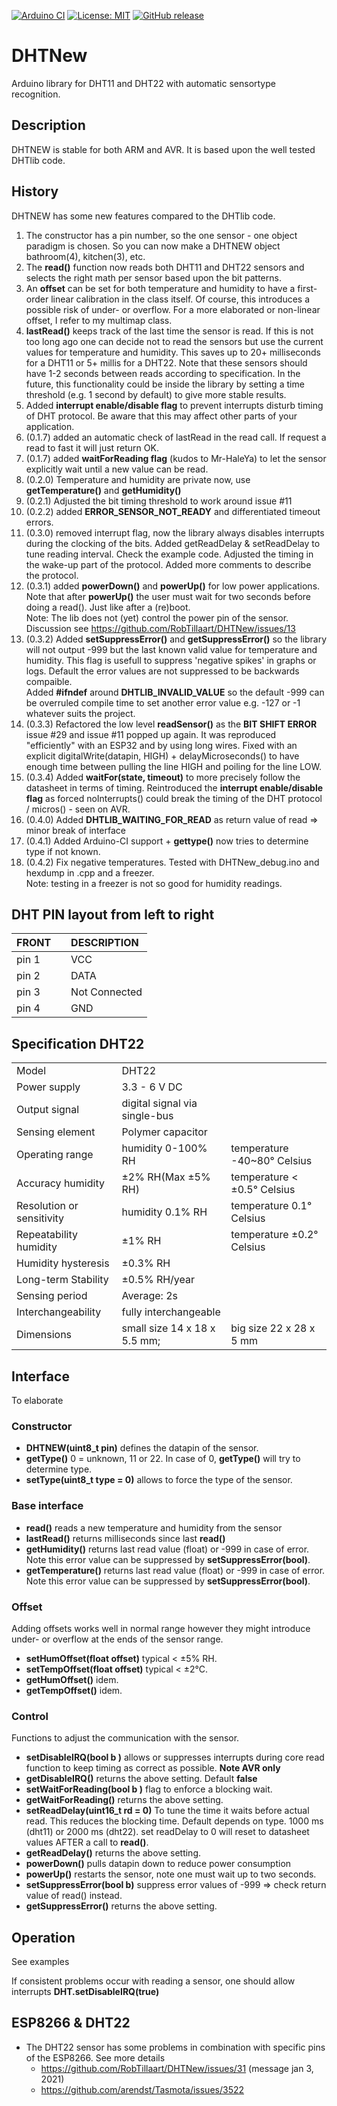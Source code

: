 
[![Arduino CI](https://github.com/RobTillaart/DHTNew/workflows/Arduino%20CI/badge.svg)](https://github.com/marketplace/actions/arduino_ci)
[![License: MIT](https://img.shields.io/badge/license-MIT-green.svg)](https://github.com/RobTillaart/DHTNew/blob/master/LICENSE)
[![GitHub release](https://img.shields.io/github/release/RobTillaart/DHTNew.svg?maxAge=3600)](https://github.com/RobTillaart/DHTNew/releases)

# DHTNew

Arduino library for DHT11 and DHT22 with automatic sensortype recognition.


## Description

DHTNEW is stable for both ARM and AVR. 
It is based upon the well tested DHTlib code.


## History 

DHTNEW has some new features compared to the DHTlib code.

1. The constructor has a pin number, so the one sensor - one object paradigm is chosen.
   So you can now make a DHTNEW object bathroom(4), kitchen(3), etc.
2. The **read()** function now reads both DHT11 and DHT22 sensors and selects the right 
   math per sensor based upon the bit patterns. 
3. An **offset** can be set for both temperature and humidity to have a first-order linear
   calibration in the class itself. Of course, this introduces a possible risk of
   under- or overflow.
   For a more elaborated or non-linear offset, I refer to my multimap class.
4. **lastRead()** keeps track of the last time the sensor is read. If this is not too long ago 
   one can decide not to read the sensors but use the current values for temperature and humidity.
   This saves up to 20+ milliseconds for a DHT11 or 5+ millis for a DHT22. Note that these sensors 
   should have 1-2 seconds between reads according to specification. 
   In the future, this functionality could be inside the library by setting a time threshold
   (e.g. 1 second by default) to give more stable results.
5. Added **interrupt enable/disable flag** to prevent interrupts disturb timing of DHT protocol.
   Be aware that this may affect other parts of your application.
6. (0.1.7) added an automatic check of lastRead in the read call. If request a read to fast it will just return OK.
7. (0.1.7) added **waitForReading flag** (kudos to Mr-HaleYa) to let the sensor explicitly 
   wait until a new value can be read.
8. (0.2.0) Temperature and humidity are private now, use **getTemperature()** and **getHumidity()**
9. (0.2.1) Adjusted the bit timing threshold to work around issue #11 
10. (0.2.2) added **ERROR_SENSOR_NOT_READY** and differentiated timeout errors.
11. (0.3.0)
removed interrupt flag, now the library always disables interrupts during 
the clocking of the bits.
Added getReadDelay & setReadDelay to tune reading interval. Check the example code.
Adjusted the timing in the wake-up part of the protocol. 
Added more comments to describe the protocol.
12. (0.3.1)
added **powerDown()** and **powerUp()** for low power applications. Note that after **powerUp()**
the user must wait for two seconds before doing a read(). Just like after a (re)boot.  
Note: The lib does not (yet) control the power pin of the sensor. 
Discussion see https://github.com/RobTillaart/DHTNew/issues/13
13. (0.3.2)
Added **setSuppressError()** and **getSuppressError()** so the library will not output -999 
but the last known valid value for temperature and humidity. 
This flag is usefull to suppress 'negative spikes' in graphs or logs. 
Default the error values are not suppressed to be backwards compaible.  
Added **#ifndef** around **DHTLIB_INVALID_VALUE** so the default -999 can be overruled
compile time to set another error value e.g. -127 or -1 whatever suits the project.
14. (0.3.3)
Refactored the low level **readSensor()** as the **BIT SHIFT ERROR** issue #29 and issue #11 popped up again.
It was reproduced "efficiently" with an ESP32 and by using long wires.
Fixed with an explicit digitalWrite(datapin, HIGH) + delayMicroseconds() to have enough time between
pulling the line HIGH and poiling for the line LOW.
15. (0.3.4)
Added **waitFor(state, timeout)** to more precisely follow the datasheet in terms of timing.
Reintroduced the **interrupt enable/disable flag** as forced noInterrupts()
could break the timing of the DHT protocol / micros() - seen on AVR.
16. (0.4.0)
Added **DHTLIB_WAITING_FOR_READ** as return value of read => minor break of interface
17. (0.4.1)
Added Arduino-CI support + **gettype()** now tries to determine type if not known.
18. (0.4.2)
Fix negative temperatures. Tested with DHTNew_debug.ino and hexdump in .cpp and a freezer.  
Note: testing in a freezer is not so good for humidity readings.


## DHT PIN layout from left to right

| FRONT | | DESCRIPTION  |
|:----|:----:|:----|
| pin 1 | | VCC           |
| pin 2 | | DATA          |
| pin 3 | | Not Connected |
| pin 4 | | GND           |


## Specification DHT22

| | | |
|:----|:----|:----|
| Model | DHT22 |
| Power supply | 3.3 - 6 V DC | 
| Output signal | digital signal via single-bus | 
| Sensing element | Polymer capacitor | 
| Operating range | humidity 0-100% RH | temperature -40~80° Celsius | 
| Accuracy humidity | ±2% RH(Max ±5% RH) | temperature < ±0.5° Celsius | 
| Resolution or sensitivity | humidity 0.1% RH | temperature 0.1° Celsius | 
| Repeatability humidity | ±1% RH | temperature ±0.2° Celsius | 
| Humidity hysteresis | ±0.3% RH | 
| Long-term Stability | ±0.5% RH/year | 
| Sensing period | Average: 2s | 
| Interchangeability |  fully interchangeable | 
| Dimensions | small size 14 x 18 x 5.5 mm;  | big size 22 x 28 x 5 mm | 


## Interface

To elaborate


### Constructor
- **DHTNEW(uint8_t pin)** defines the datapin of the sensor.
- **getType()**  0 = unknown, 11 or 22. 
In case of 0, **getType()** will try to determine type.
- **setType(uint8_t type = 0)** allows to force the type of the sensor. 


### Base interface
- **read()** reads a new temperature and humidity from the sensor
- **lastRead()** returns milliseconds since last **read()**
- **getHumidity()** returns last read value (float) or -999 in case of error. 
Note this error value can be suppressed by **setSuppressError(bool)**.
- **getTemperature()** returns last read value (float) or -999 in case of error. Note this error value can be suppressed by **setSuppressError(bool)**.


### Offset 
Adding offsets works well in normal range however they might introduce under- or overflow at the ends of the sensor range.
- **setHumOffset(float offset)** typical < ±5% RH.
- **setTempOffset(float offset)** typical < ±2°C.
- **getHumOffset()** idem.
- **getTempOffset()** idem.


### Control
Functions to adjust the communication with the sensor.
- **setDisableIRQ(bool b )** allows or suppresses interrupts during core read function to keep timing as correct as possible. **Note AVR only**
- **getDisableIRQ()** returns the above setting. Default **false**
- **setWaitForReading(bool b )** flag to enforce a blocking wait. 
- **getWaitForReading()** returns the above setting.
- **setReadDelay(uint16_t rd = 0)** To tune the time it waits before actual read. This reduces the blocking time. Default depends on type. 1000 ms (dht11) or 2000 ms (dht22). set readDelay to 0 will reset to datasheet values AFTER a call to **read()**.
- **getReadDelay()** returns the above setting.
- **powerDown()** pulls datapin down to reduce power consumption
- **powerUp()** restarts the sensor, note one must wait up to two seconds.
- **setSuppressError(bool b)** suppress error values of -999 => check return value of read() instead.
- **getSuppressError()**  returns the above setting.


## Operation

See examples

If consistent problems occur with reading a sensor, one should allow interrupts 
**DHT.setDisableIRQ(true)**


## ESP8266 & DHT22

- The DHT22 sensor has some problems in combination with specific pins of the ESP8266. See more details
  - https://github.com/RobTillaart/DHTNew/issues/31  (message jan 3, 2021)
  - https://github.com/arendst/Tasmota/issues/3522
  
